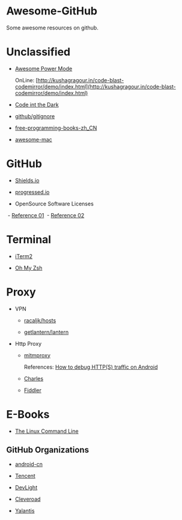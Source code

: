# Awesome-GitHub

Some awesome resources on github.

# Unclassified

- [Awesome Power Mode](https://github.com/codeinthedark/awesome-power-mode)

  OnLine: [http://kushagragour.in/code-blast-codemirror/demo/index.html](http://kushagragour.in/code-blast-codemirror/demo/index.html)
  
- [Code int the Dark](https://github.com/codeinthedark/codeinthedark.github.io)

- [github/gitignore](https://github.com/github/gitignore)

- [free-programming-books-zh_CN](https://github.com/justjavac/free-programming-books-zh_CN)

- [awesome-mac](https://github.com/jaywcjlove/awesome-mac)

# GitHub

- [Shields.io](https://shields.io/)

- [progressed.io](https://github.com/fehmicansaglam/progressed.io)

- OpenSource Software Licenses

  - [Reference 01](http://blog.csdn.net/wadefelix/article/details/6384317)
  - [Reference 02](http://www.jianshu.com/p/cceeafb019ed)

# Terminal

- [iTerm2](https://github.com/gnachman/iTerm2)

- [Oh My Zsh](https://github.com/robbyrussell/oh-my-zsh)

# Proxy

- VPN

  - [racaljk/hosts](https://github.com/racaljk/hosts)

  - [getlantern/lantern](https://github.com/getlantern/lantern)
  
- Http Proxy

  - [mitmproxy](https://mitmproxy.org/)
  
    References: [How to debug HTTP(S) traffic on Android](https://medium.com/@rotxed/how-to-debug-http-s-traffic-on-android-7fbe5d2a34#.g8qv0t93t)
  
  - [Charles](https://www.charlesproxy.com/)
  
  - [Fiddler](http://www.telerik.com/fiddler)

# E-Books

- [The Linux Command Line](http://billie66.github.io/TLCL)
 

## GitHub Organizations

- [android-cn](https://github.com/android-cn)

- [Tencent](https://github.com/Tencent)

- [DevLight](https://github.com/DevLight-Mobile-Agency)

- [Cleveroad](https://github.com/Cleveroad)

- [Yalantis](https://github.com/Yalantis)
